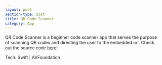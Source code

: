 ```yaml
---
layout: post
section-type: post
title: QR Code Scanner
category: App
---
```


QR Code Scanner is a beginner code scanner app that serves the purpose of scanning QR codes and directing the user to the embedded url. Check out the source code [here](https://github.com/SamuelShaw/QRCodeScanner/tree/master/QRCodeScanner)!

Tech:
Swift | AVFoundation 
